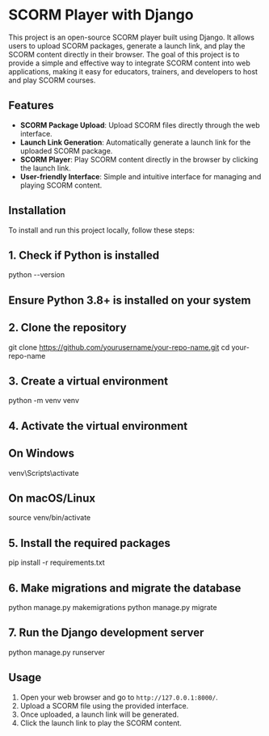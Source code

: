 # SCORM Player with Django

This project is an open-source SCORM player built using Django. It allows users to upload SCORM packages, generate a launch link, and play the SCORM content directly in their browser. The goal of this project is to provide a simple and effective way to integrate SCORM content into web applications, making it easy for educators, trainers, and developers to host and play SCORM courses.

## Features
- **SCORM Package Upload**: Upload SCORM files directly through the web interface.
- **Launch Link Generation**: Automatically generate a launch link for the uploaded SCORM package.
- **SCORM Player**: Play SCORM content directly in the browser by clicking the launch link.
- **User-friendly Interface**: Simple and intuitive interface for managing and playing SCORM content.

## Installation

To install and run this project locally, follow these steps:

## 1. Check if Python is installed
python --version
## Ensure Python 3.8+ is installed on your system

## 2. Clone the repository
git clone https://github.com/yourusername/your-repo-name.git
cd your-repo-name

## 3. Create a virtual environment
python -m venv venv

## 4. Activate the virtual environment
## On Windows
venv\Scripts\activate

## On macOS/Linux
source venv/bin/activate

## 5. Install the required packages
pip install -r requirements.txt

## 6. Make migrations and migrate the database
python manage.py makemigrations
python manage.py migrate

## 7. Run the Django development server
python manage.py runserver

## Usage

1. Open your web browser and go to `http://127.0.0.1:8000/`.
2. Upload a SCORM file using the provided interface.
3. Once uploaded, a launch link will be generated.
4. Click the launch link to play the SCORM content.
